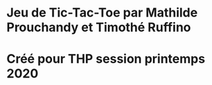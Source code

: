 # Jeu de Tic-Tac-Toe par Mathilde Prouchandy et Timothé Ruffino
# Créé pour THP session printemps 2020 

